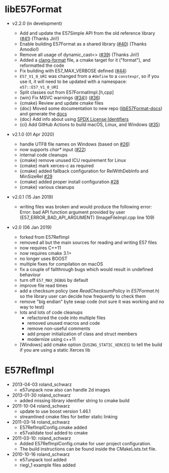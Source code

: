 # libE57Format

- v2.2.0 (in development)
  - Add and update the E57Simple API from the old reference library ([#41](https://github.com/asmaloney/libE57Format/pull/41))	(Thanks Jiri!)
  - Enable building E57Format as a shared library ([#40](https://github.com/asmaloney/libE57Format/pull/40)) (Thanks Amodio!)
  - Remove all usage of dynamic_cast<> ([#39](https://github.com/asmaloney/libE57Format/pull/39))	(Thanks Jiri!)
  - Added a [clang-format](https://clang.llvm.org/docs/ClangFormat.html) file, a cmake target for it ("format"), and reformatted the code
  - Fix building with E57_MAX_VERBOSE defined ([#44](https://github.com/asmaloney/libE57Format/pull/44))
  - `E57_V1_0_URI` was changed from a `#define` to a `constexpr`, so if you use it, it will need to be updated with a namespace: `e57::E57_V1_0_URI`
  - Split classes out from E57FormatImpl.[h,cpp]
  - {win} Fix MSVC warnings  ([#34](https://github.com/asmaloney/libE57Format/pull/34))) ([#36](https://github.com/asmaloney/libE57Format/pull/36))
  - {cmake} Review and update cmake files
  - {doc} Moved some documentation to new repo ([libE57Format-docs](https://github.com/asmaloney/libE57Format-docs)) and generate the [docs](https://asmaloney.github.io/libE57Format-docs/)
  - {doc} Add info about using [SPDX License Identifiers](https://spdx.org/ids)
  - {ci} Add GitHub Actions to build macOS, Linux, and Windows ([#35](https://github.com/asmaloney/libE57Format/pull/35))

- v2.1.0 (01 Apr 2020)
  - handle UTF8 file names on Windows (based on [#26](https://github.com/asmaloney/libE57Format/issues/26))
  - now supports _char*_ input ([#22](https://github.com/asmaloney/libE57Format/pull/22))
  - internal code cleanups
  - {cmake} remove unused ICU requirement for Linux
  - {cmake} mark xerces-c as required
  - {cmake} added fallback configuration for RelWithDebInfo and MinSizeRel [#29](https://github.com/asmaloney/libE57Format/pull/29)
  - {cmake} added proper install configuration [#28](https://github.com/asmaloney/libE57Format/pull/28)
  - {cmake} various cleanups

- v2.0.1 (15 Jan 2019)
  - writing files was broken and would produce the following error:
    Error: bad API function argument provided by user (E57_ERROR_BAD_API_ARGUMENT) (ImageFileImpl.cpp line 109)

- v2.0 (06 Jan 2019)
  - forked from E57RefImpl
  - removed all but the main sources for reading and writing E57 files
  - now requires C++11
  - now requires cmake 3.1+
  - no longer uses BOOST
  - multiple fixes for compilation on macOS
  - fix a couple of fallthrough bugs which would result in undefined behaviour
  - turn off `E57_MAX_DEBUG` by default
  - improve file read times
  - add a checksum policy (see _ReadChecksumPolicy_ in *E57Format.h*) so the library user can decide how frequently to check them
  - remove "big endian" byte swap code (not sure it was working and no way to test)
  - lots and lots of code cleanups
    - refactored the code into multiple files
    - removed unused macros and code
    - remove non-useful comments
    - add proper initialization of class and struct members
    - modernize using c++11
  - [Windows] add cmake option ()`USING_STATIC_XERCES`) to tell the build if you are using a static Xerces lib

# E57RefImpl

- 2013-04-03 roland_schwarz
  - e57unpack now also can handle 2d images
- 2013-01-30 roland_schwarz
  - added missing library identifier string to cmake build
- 2011-10-04 roland_schwarz
  - update to use boost version 1.46.1
  - streamlined cmake files for better static linking
- 2011-03-14 roland_schwarz
  - E57RefImplConfig.cmake added
  - e57validate tool added to cmake
- 2011-03-10: roland_schwarz
  - Added E57RefImplConfig.cmake for user project configuration.
  - The build instructions can be found inside the CMakeLists.txt file.
- 2010-10-16 roland_schwarz
  - e57unpack tool added
  - riegl_1 example files added
